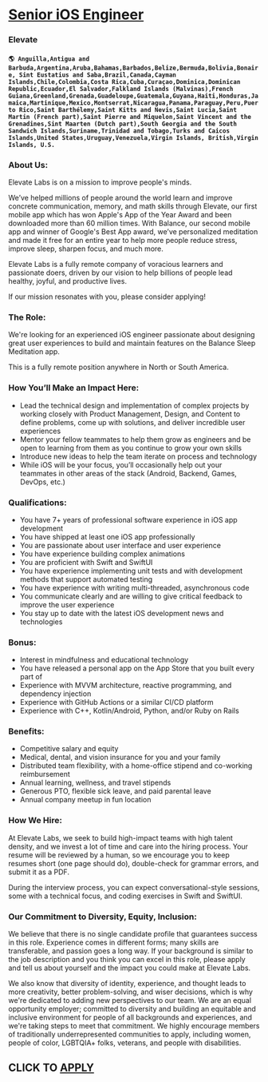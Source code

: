 # [Senior iOS Engineer](https://www.remotewlb.com/apply/senior-ios-engineer-72862)  
### Elevate  
#### `🌎 Anguilla,Antigua and Barbuda,Argentina,Aruba,Bahamas,Barbados,Belize,Bermuda,Bolivia,Bonaire, Sint Eustatius and Saba,Brazil,Canada,Cayman Islands,Chile,Colombia,Costa Rica,Cuba,Curaçao,Dominica,Dominican Republic,Ecuador,El Salvador,Falkland Islands (Malvinas),French Guiana,Greenland,Grenada,Guadeloupe,Guatemala,Guyana,Haiti,Honduras,Jamaica,Martinique,Mexico,Montserrat,Nicaragua,Panama,Paraguay,Peru,Puerto Rico,Saint Barthélemy,Saint Kitts and Nevis,Saint Lucia,Saint Martin (French part),Saint Pierre and Miquelon,Saint Vincent and the Grenadines,Sint Maarten (Dutch part),South Georgia and the South Sandwich Islands,Suriname,Trinidad and Tobago,Turks and Caicos Islands,United States,Uruguay,Venezuela,Virgin Islands, British,Virgin Islands, U.S.`  

### About Us:

Elevate Labs is on a mission to improve people's minds.

We’ve helped millions of people around the world learn and improve concrete communication, memory, and math skills through Elevate, our first mobile app which has won Apple's App of the Year Award and been downloaded more than 60 million times. With Balance, our second mobile app and winner of Google's Best App award, we’ve personalized meditation and made it free for an entire year to help more people reduce stress, improve sleep, sharpen focus, and much more.

Elevate Labs is a fully remote company of voracious learners and passionate doers, driven by our vision to help billions of people lead healthy, joyful, and productive lives.

If our mission resonates with you, please consider applying!

### The Role:

We're looking for an experienced iOS engineer passionate about designing great user experiences to build and maintain features on the Balance Sleep Meditation app.

This is a fully remote position anywhere in North or South America.

### How You’ll Make an Impact Here:

  * Lead the technical design and implementation of complex projects by working closely with Product Management, Design, and Content to define problems, come up with solutions, and deliver incredible user experiences
  * Mentor your fellow teammates to help them grow as engineers and be open to learning from them as you continue to grow your own skills
  * Introduce new ideas to help the team iterate on process and technology
  * While iOS will be your focus, you’ll occasionally help out your teammates in other areas of the stack (Android, Backend, Games, DevOps, etc.)

### Qualifications:

  * You have 7+ years of professional software experience in iOS app development
  * You have shipped at least one iOS app professionally
  * You are passionate about user interface and user experience
  * You have experience building complex animations
  * You are proficient with Swift and SwiftUI
  * You have experience implementing unit tests and with development methods that support automated testing
  * You have experience with writing multi-threaded, asynchronous code
  * You communicate clearly and are willing to give critical feedback to improve the user experience
  * You stay up to date with the latest iOS development news and technologies

### Bonus:

  * Interest in mindfulness and educational technology
  * You have released a personal app on the App Store that you built every part of
  * Experience with MVVM architecture, reactive programming, and dependency injection
  * Experience with GitHub Actions or a similar CI/CD platform
  * Experience with C++, Kotlin/Android, Python, and/or Ruby on Rails

### Benefits:

  * Competitive salary and equity
  * Medical, dental, and vision insurance for you and your family
  * Distributed team flexibility, with a home-office stipend and co-working reimbursement
  * Annual learning, wellness, and travel stipends
  * Generous PTO, flexible sick leave, and paid parental leave
  * Annual company meetup in fun location

### How We Hire:

At Elevate Labs, we seek to build high-impact teams with high talent density, and we invest a lot of time and care into the hiring process. Your resume will be reviewed by a human, so we encourage you to keep resumes short (one page should do), double-check for grammar errors, and submit it as a PDF.

During the interview process, you can expect conversational-style sessions, some with a technical focus, and coding exercises in Swift and SwiftUI.

### Our Commitment to Diversity, Equity, Inclusion:

We believe that there is no single candidate profile that guarantees success in this role. Experience comes in different forms; many skills are transferable, and passion goes a long way. If your background is similar to the job description and you think you can excel in this role, please apply and tell us about yourself and the impact you could make at Elevate Labs.

We also know that diversity of identity, experience, and thought leads to more creativity, better problem-solving, and wiser decisions, which is why we're dedicated to adding new perspectives to our team. We are an equal opportunity employer; committed to diversity and building an equitable and inclusive environment for people of all backgrounds and experiences, and we're taking steps to meet that commitment. We highly encourage members of traditionally underrepresented communities to apply, including women, people of color, LGBTQIA+ folks, veterans, and people with disabilities.

  
## CLICK TO [APPLY](https://www.remotewlb.com/apply/senior-ios-engineer-72862)

